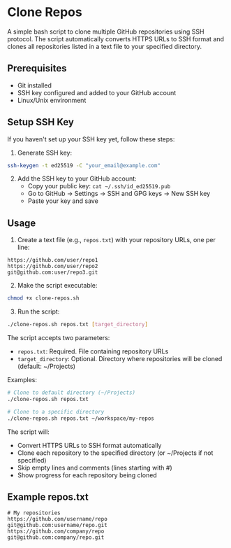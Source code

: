 # Clone Repos

A simple bash script to clone multiple GitHub repositories using SSH protocol. The script automatically converts HTTPS URLs to SSH format and clones all repositories listed in a text file to your specified directory.

## Prerequisites

- Git installed
- SSH key configured and added to your GitHub account
- Linux/Unix environment

## Setup SSH Key

If you haven't set up your SSH key yet, follow these steps:

1. Generate SSH key:

```bash
ssh-keygen -t ed25519 -C "your_email@example.com"
```

2. Add the SSH key to your GitHub account:
   - Copy your public key: `cat ~/.ssh/id_ed25519.pub`
   - Go to GitHub → Settings → SSH and GPG keys → New SSH key
   - Paste your key and save

## Usage

1. Create a text file (e.g., `repos.txt`) with your repository URLs, one per line:

```
https://github.com/user/repo1
https://github.com/user/repo2
git@github.com:user/repo3.git
```

2. Make the script executable:

```bash
chmod +x clone-repos.sh
```

3. Run the script:

```bash
./clone-repos.sh repos.txt [target_directory]
```

The script accepts two parameters:

- `repos.txt`: Required. File containing repository URLs
- `target_directory`: Optional. Directory where repositories will be cloned (default: ~/Projects)

Examples:

```bash
# Clone to default directory (~/Projects)
./clone-repos.sh repos.txt

# Clone to a specific directory
./clone-repos.sh repos.txt ~/workspace/my-repos
```

The script will:

- Convert HTTPS URLs to SSH format automatically
- Clone each repository to the specified directory (or ~/Projects if not specified)
- Skip empty lines and comments (lines starting with #)
- Show progress for each repository being cloned

## Example repos.txt

```
# My repositories
https://github.com/username/repo
git@github.com:username/repo.git
https://github.com/company/repo
git@github.com:company/repo.git
```
